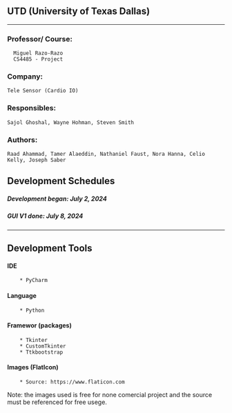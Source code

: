## UTD (University of Texas Dallas)
<hr />

### Professor/ Course:
      Miguel Razo-Razo
      CS4485 - Project
### Company: 
    Tele Sensor (Cardio IO)
### Responsibles: 
    Sajol Ghoshal, Wayne Hohman, Steven Smith
### Authors: 
    Raad Ahammad, Tamer Alaeddin, Nathaniel Faust, Nora Hanna, Celio Kelly, Joseph Saber

## Development Schedules

##### Development began: July 2, 2024
##### GUI V1 done: July 8, 2024

<hr />

## Development Tools

#### IDE
        * PyCharm
#### Language
        * Python
        
#### Framewor (packages)
        * Tkinter
        * CustomTkinter
        * Ttkbootstrap

#### Images (FlatIcon)
        * Source: https://www.flaticon.com
        
 Note: the images used is free for none comercial project and the source must be referenced for free usege.
